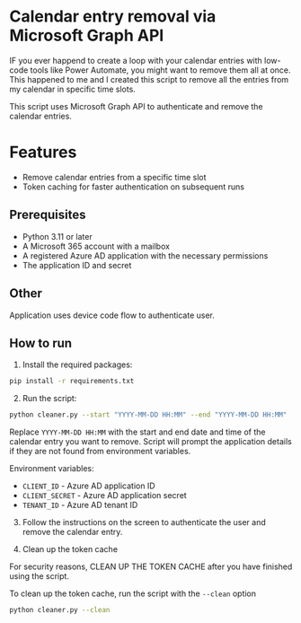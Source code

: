 # Calendar entry removal via Microsoft Graph API

IF you ever happend to create a loop with your calendar entries with low-code tools like Power Automate, you might want to remove them all at once.
This happened to me and I created this script to remove all the entries from my calendar in specific time slots.

This script uses Microsoft Graph API to authenticate and remove the calendar entries.

# Features

- Remove calendar entries from a specific time slot
- Token caching for faster authentication on subsequent runs

## Prerequisites

- Python 3.11 or later
- A Microsoft 365 account with a mailbox
- A registered Azure AD application with the necessary permissions
- The application ID and secret

## Other

Application uses device code flow to authenticate user.

## How to run

1. Install the required packages:

```bash
pip install -r requirements.txt
```

2. Run the script:

```bash
python cleaner.py --start "YYYY-MM-DD HH:MM" --end "YYYY-MM-DD HH:MM"
```

Replace `YYYY-MM-DD HH:MM` with the start and end date and time of the calendar entry you want to remove.
Script will prompt the application details if they are not found from environment variables.

Environment variables:
* `CLIENT_ID` - Azure AD application ID
* `CLIENT_SECRET` - Azure AD application secret
* `TENANT_ID` - Azure AD tenant ID

3. Follow the instructions on the screen to authenticate the user and remove the calendar entry.

4. Clean up the token cache

For security reasons, CLEAN UP THE TOKEN CACHE after you have finished using the script.

To clean up the token cache, run the script with the `--clean` option

```bash
python cleaner.py --clean
```